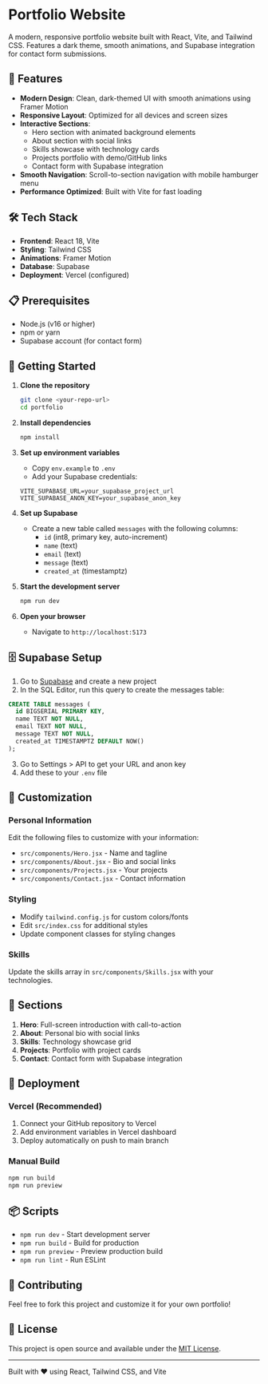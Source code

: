 # Portfolio Website

A modern, responsive portfolio website built with React, Vite, and Tailwind CSS. Features a dark theme, smooth animations, and Supabase integration for contact form submissions.

## 🚀 Features

- **Modern Design**: Clean, dark-themed UI with smooth animations using Framer Motion
- **Responsive Layout**: Optimized for all devices and screen sizes
- **Interactive Sections**:
  - Hero section with animated background elements
  - About section with social links
  - Skills showcase with technology cards
  - Projects portfolio with demo/GitHub links
  - Contact form with Supabase integration
- **Smooth Navigation**: Scroll-to-section navigation with mobile hamburger menu
- **Performance Optimized**: Built with Vite for fast loading

## 🛠️ Tech Stack

- **Frontend**: React 18, Vite
- **Styling**: Tailwind CSS
- **Animations**: Framer Motion
- **Database**: Supabase
- **Deployment**: Vercel (configured)

## 📋 Prerequisites

- Node.js (v16 or higher)
- npm or yarn
- Supabase account (for contact form)

## 🚀 Getting Started

1. **Clone the repository**
   ```bash
   git clone <your-repo-url>
   cd portfolio
   ```

2. **Install dependencies**
   ```bash
   npm install
   ```

3. **Set up environment variables**
   - Copy `env.example` to `.env`
   - Add your Supabase credentials:
   ```
   VITE_SUPABASE_URL=your_supabase_project_url
   VITE_SUPABASE_ANON_KEY=your_supabase_anon_key
   ```

4. **Set up Supabase**
   - Create a new table called `messages` with the following columns:
     - `id` (int8, primary key, auto-increment)
     - `name` (text)
     - `email` (text)
     - `message` (text)
     - `created_at` (timestamptz)

5. **Start the development server**
   ```bash
   npm run dev
   ```

6. **Open your browser**
   - Navigate to `http://localhost:5173`

## 🗄️ Supabase Setup

1. Go to [Supabase](https://supabase.com) and create a new project
2. In the SQL Editor, run this query to create the messages table:

```sql
CREATE TABLE messages (
  id BIGSERIAL PRIMARY KEY,
  name TEXT NOT NULL,
  email TEXT NOT NULL,
  message TEXT NOT NULL,
  created_at TIMESTAMPTZ DEFAULT NOW()
);
```

3. Go to Settings > API to get your URL and anon key
4. Add these to your `.env` file

## 🎨 Customization

### Personal Information
Edit the following files to customize with your information:
- `src/components/Hero.jsx` - Name and tagline
- `src/components/About.jsx` - Bio and social links
- `src/components/Projects.jsx` - Your projects
- `src/components/Contact.jsx` - Contact information

### Styling
- Modify `tailwind.config.js` for custom colors/fonts
- Edit `src/index.css` for additional styles
- Update component classes for styling changes

### Skills
Update the skills array in `src/components/Skills.jsx` with your technologies.

## 📱 Sections

1. **Hero**: Full-screen introduction with call-to-action
2. **About**: Personal bio with social links
3. **Skills**: Technology showcase grid
4. **Projects**: Portfolio with project cards
5. **Contact**: Contact form with Supabase integration

## 🚀 Deployment

### Vercel (Recommended)
1. Connect your GitHub repository to Vercel
2. Add environment variables in Vercel dashboard
3. Deploy automatically on push to main branch

### Manual Build
```bash
npm run build
npm run preview
```

## 📦 Scripts

- `npm run dev` - Start development server
- `npm run build` - Build for production
- `npm run preview` - Preview production build
- `npm run lint` - Run ESLint

## 🤝 Contributing

Feel free to fork this project and customize it for your own portfolio!

## 📄 License

This project is open source and available under the [MIT License](LICENSE).

---

Built with ❤️ using React, Tailwind CSS, and Vite 